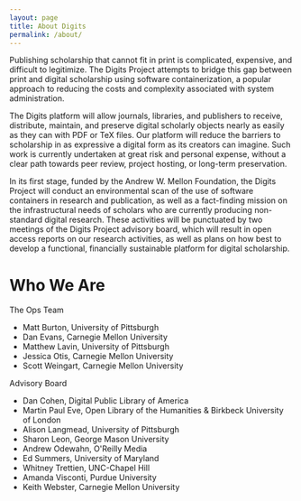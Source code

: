 ```yaml
---
layout: page
title: About Digits
permalink: /about/
---
```

Publishing scholarship that cannot fit in print is complicated, expensive, and difficult to legitimize. The Digits Project attempts to bridge this gap between print and digital scholarship using software containerization, a popular approach to reducing the costs and complexity associated with system administration. 

The Digits platform will allow journals, libraries, and publishers to receive, distribute, maintain, and preserve digital scholarly objects nearly as easily as they can with PDF or TeX files. Our platform will reduce the barriers to scholarship in as expressive a digital form as its creators can imagine. Such work is currently undertaken at great risk and personal expense, without a clear path towards peer review, project hosting, or long-term preservation. 

In its first stage, funded by the Andrew W. Mellon Foundation, the Digits Project will conduct an environmental scan of the use of software containers in research and publication, as well as a fact-finding mission on the infrastructural needs of scholars who are currently producing non-standard digital research. These activities will be punctuated by two meetings of the Digits Project advisory board, which will result in open access reports on our research activities, as well as plans on how best to develop a functional, financially sustainable platform for digital scholarship. 

# Who We Are
The Ops Team

* Matt Burton, University of Pittsburgh
* Dan Evans, Carnegie Mellon University
* Matthew Lavin, University of Pittsburgh
* Jessica Otis, Carnegie Mellon University
* Scott Weingart, Carnegie Mellon University

Advisory Board

* Dan Cohen, Digital Public Library of America
* Martin Paul Eve, Open Library of the Humanities & Birkbeck University of London
* Alison Langmead, University of Pittsburgh
* Sharon Leon, George Mason University
* Andrew Odewahn, O'Reilly Media
* Ed Summers, University of Maryland
* Whitney Trettien, UNC-Chapel Hill
* Amanda Visconti, Purdue University
* Keith Webster, Carnegie Mellon University

